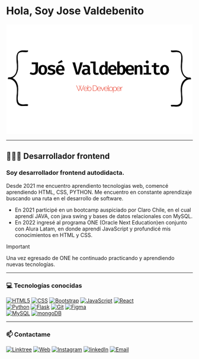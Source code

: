 # **Hola, Soy Jose Valdebenito**

![Jose Valdebenito](JV-Wbg.png "Jose Valdebenito logo")

---

## 👨🏻‍💻 Desarrollador frontend

### Soy desarrollador frontend autodidacta.

Desde 2021 me encuentro aprendiento tecnologias web, comencé aprendiendo HTML, CSS, PYTHON.
Me encuentro en constante aprendizaje buscando una ruta en el desarrollo de software.

- En 2021 participé en un bootcamp auspiciado por Claro Chile, en el cual aprendí JAVA, con java swing y bases de datos relacionales con MySQL.
- En 2022 ingresé al programa ONE (Oracle Next Education)en conjunto con Alura Latam, en donde aprendí JavaScript y profundicé mis conocimientos en HTML y CSS.

> [!IMPORTANT]
> Una vez egresado de ONE he continuado practicando y aprendiendo nuevas tecnologías.

---

### ‍💻 Tecnologías conocidas

[![HTML5](https://img.shields.io/badge/html5-red?style=for-the-badge&logo=html5&logoColor=white&labelColor=101010)]()
[![CSS](https://img.shields.io/badge/css3-01a6fa?style=for-the-badge&logo=Css3&logoColor=white&labelColor=101010)]()
[![Bootstrap](https://img.shields.io/badge/Bootstrap-7826F0?style=for-the-badge&logo=bootstrap&logoColor=white&labelColor=101010)]()
[![JavaScript](https://img.shields.io/badge/javascript-faff00?style=for-the-badge&logo=javascript&logoColor=white&labelColor=101010)]()
[![React](https://img.shields.io/badge/react-00a0ff?style=for-the-badge&logo=react&logoColor=white&labelColor=101010)]()
</br>
[![Python](https://img.shields.io/badge/python-0d689a?style=for-the-badge&logo=python&logoColor=white&labelColor=101010)]()
[![Flask](https://img.shields.io/badge/flask-101010?style=for-the-badge&logo=flask&logoColor=white&labelColor=101010)]()
[![Git](https://img.shields.io/badge/git-ff000d?style=for-the-badge&logo=git&logoColor=white&labelColor=101010)]()
[![Figma](https://img.shields.io/badge/figma-9600ff?style=for-the-badge&logo=figma&logoColor=white&labelColor=101010)]()
</br>
[![MySQL](https://img.shields.io/badge/mysql-ec8148?style=for-the-badge&logo=mysql&logoColor=white&labelColor=101010)]()
[![mongoDB](https://img.shields.io/badge/mongoDB-07a11d?style=for-the-badge&logo=mongodb&logoColor=white&labelColor=101010)]()

---

### 📫 Contactame

[![Linktree](https://img.shields.io/badge/linktree-josevaldebenito-ff?style=for-the-badge&logo=linktree&logoColor=white&labelColor=101010)](https://linktr.ee/josevaldebenito)
[![Web](https://img.shields.io/badge/Web-josevaldebenitog.github.io/portafolioalura-101010?style=for-the-badge&logo=dev.to&logoColor=white&labelColor=101010)](https://josevaldebenitog.github.io/PortafolioAlura/)
[![Instagram](https://img.shields.io/badge/Instagram-@digival.cl-ff00ae?style=for-the-badge&logo=instagram&logoColor=white&labelColor=101010)](https://instagram.com/digival.cl)
[![linkedIn](https://img.shields.io/badge/linkedin-@jvaldebenitog-blue?style=for-the-badge&logo=linkedin&logoColor=white&labelColor=101010)](https://www.linkedin.com/in/jvaldebenitog/)
[![Email](https://img.shields.io/badge/jvaldebenitog@me.com-email_personal-blue?style=for-the-badge&logo=icloud&logoColor=fff&labelColor=101010)](mailto:jvaldebenitog@me.com)

<!---
JoseValdebenitoG/JoseValdebenitoG is a ✨ special ✨ repository because its `README.md` (this file) appears on your GitHub profile.
You can click the Preview link to take a look at your changes.
--->
